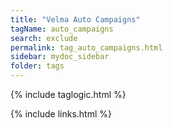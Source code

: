 ```yaml
---
title: "Velma Auto Campaigns"
tagName: auto_campaigns
search: exclude
permalink: tag_auto_campaigns.html
sidebar: mydoc_sidebar
folder: tags
---
```

{% include taglogic.html %}

{% include links.html %}
